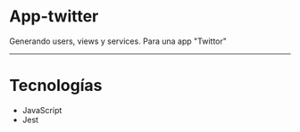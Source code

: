 # App-twitter

Generando users, views y services.
Para una app "Twittor"
___
# Tecnologías
* JavaScript
* Jest
